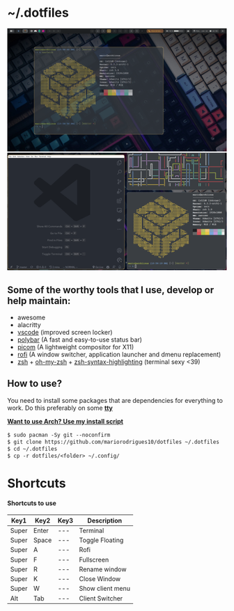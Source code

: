 # ~/.dotfiles

![screenshot](rice2.png)
![screenshot](rice.png)

## Some of the worthy tools that I use, develop or help maintain:

- awesome
- alacritty
- [vscode](https://github.com/i3/i3lock) (improved screen locker)
- [polybar](https://github.com/polybar/polybar) (A fast and easy-to-use status bar)
- [picom](https://github.com/yshui/picom) (A lightweight compositor for X11)
- [rofi](https://github.com/davatorium/rofi) (A window switcher, application launcher and dmenu replacement)
- [zsh](https://www.zsh.org) + [oh-my-zsh](https://github.com/ohmyzsh/ohmyzsh) + [zsh-syntax-highlighting](https://github.com/zsh-users/zsh-syntax-highlighting) (terminal sexy <39)


## How to use?

You need to install some packages that are dependencies for everything to work.
Do this preferably on some [**tty**](https://www.techwalla.com/articles/how-to-switch-tty)

[**Want to use Arch? Use my install script**](https://github.com/mamutal91/myarch)

```
$ sudo pacman -Sy git --noconfirm
$ git clone https://github.com/mariorodrigues10/dotfiles ~/.dotfiles
$ cd ~/.dotfiles
$ cp -r dotfiles/<folder> ~/.config/
```

# Shortcuts
#### Shortcuts to use

| Key1 | Key2 | Key3 | Description |
|--|--|--|--|
| Super | Enter | --- | Terminal |
| Super | Space | --- | Toggle Floating |
| Super | A | --- | Rofi |
| Super | F | --- | Fullscreen |
| Super | R | --- | Rename window |
| Super | K | --- | Close Window |
| Super | W | --- | Show client menu |
| Alt | Tab | --- | Client Switcher |
